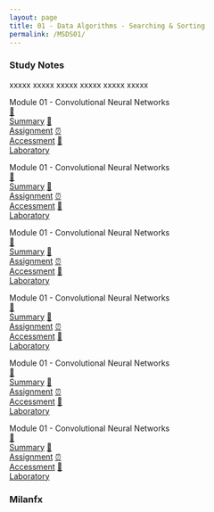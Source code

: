 ```yaml
---
layout: page
title: 01 - Data Algorithms - Searching & Sorting
permalink: /MSDS01/
---
```


<h3>Study Notes</h3>

xxxxx xxxxx xxxxx xxxxx xxxxx xxxxx

<div>
  <span class="btn spec1"><span class="btn spec2">Module 01 - Convolutional Neural Networks</span>
  <br>
  <a href="/03-MSDS-Express/EXPR01/M1/" class="btn icon1">📝<br>Summary</a>
  <a href="/03-MSDS-Courses/EXPR01/M1/" class="btn icon2">📖<br>Assignment</a>
  <a href="/03-MSDS-Courses/EXPR01/M1/" class="btn icon3">⏰<br>Accessment</a>
  <a href="/03-MSDS-Courses/MSDS01/M1/" class="btn icon4">📂<br>Laboratory</a>
  </span>

  <span class="btn spec1"><span class="btn spec2">Module 01 - Convolutional Neural Networks</span>
  <br>
  <a href="/03-MSDS-Express/EXPR01/M1/" class="btn icon1">📝<br>Summary</a>
  <a href="/03-MSDS-Courses/EXPR01/M1/" class="btn icon2">📖<br>Assignment</a>
  <a href="/03-MSDS-Courses/EXPR01/M1/" class="btn icon3">⏰<br>Accessment</a>
  <a href="/03-MSDS-Courses/MSDS01/M1/" class="btn icon4">📂<br>Laboratory</a>
  </span>
</div>

<div>
  <span class="btn spec1"><span class="btn spec2">Module 01 - Convolutional Neural Networks</span>
  <br>
  <a href="/03-MSDS-Express/EXPR01/M1/" class="btn icon1">📝<br>Summary</a>
  <a href="/03-MSDS-Courses/EXPR01/M1/" class="btn icon2">📖<br>Assignment</a>
  <a href="/03-MSDS-Courses/EXPR01/M1/" class="btn icon3">⏰<br>Accessment</a>
  <a href="/03-MSDS-Courses/MSDS01/M1/" class="btn icon4">📂<br>Laboratory</a>
  </span>

  <span class="btn spec1"><span class="btn spec2">Module 01 - Convolutional Neural Networks</span>
  <br>
  <a href="/03-MSDS-Express/EXPR01/M1/" class="btn icon1">📝<br>Summary</a>
  <a href="/03-MSDS-Courses/EXPR01/M1/" class="btn icon2">📖<br>Assignment</a>
  <a href="/03-MSDS-Courses/EXPR01/M1/" class="btn icon3">⏰<br>Accessment</a>
  <a href="/03-MSDS-Courses/MSDS01/M1/" class="btn icon4">📂<br>Laboratory</a>
  </span>
</div>

<div>
  <span class="btn spec1"><span class="btn spec2">Module 01 - Convolutional Neural Networks</span>
  <br>
  <a href="/03-MSDS-Express/EXPR01/M1/" class="btn icon1">📝<br>Summary</a>
  <a href="/03-MSDS-Courses/EXPR01/M1/" class="btn icon2">📖<br>Assignment</a>
  <a href="/03-MSDS-Courses/EXPR01/M1/" class="btn icon3">⏰<br>Accessment</a>
  <a href="/03-MSDS-Courses/MSDS01/M1/" class="btn icon4">📂<br>Laboratory</a>
  </span>

  <span class="btn spec1"><span class="btn spec2">Module 01 - Convolutional Neural Networks</span>
  <br>
  <a href="/03-MSDS-Express/EXPR01/M1/" class="btn icon1">📝<br>Summary</a>
  <a href="/03-MSDS-Courses/EXPR01/M1/" class="btn icon2">📖<br>Assignment</a>
  <a href="/03-MSDS-Courses/EXPR01/M1/" class="btn icon3">⏰<br>Accessment</a>
  <a href="/03-MSDS-Courses/MSDS01/M1/" class="btn icon4">📂<br>Laboratory</a>
  </span>
</div>

<h3>Milanfx</h3>
